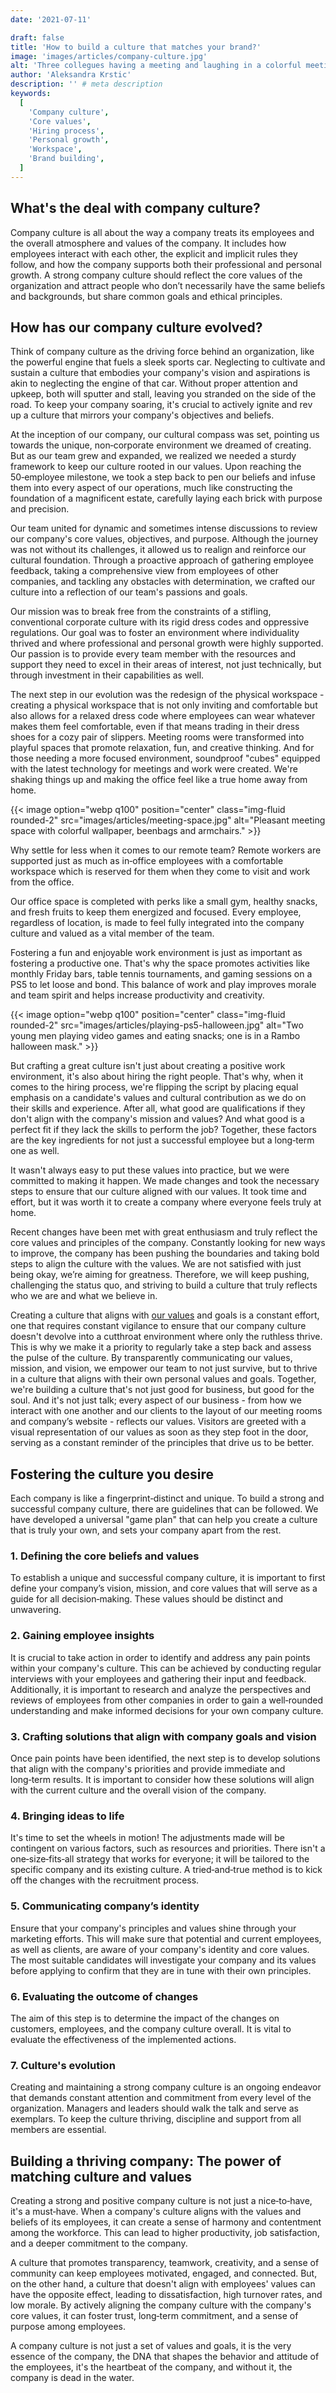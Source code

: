 ```yaml
---
date: '2021-07-11'

draft: false
title: 'How to build a culture that matches your brand?'
image: 'images/articles/company-culture.jpg'
alt: 'Three collegues having a meeting and laughing in a colorful meeting room.'
author: 'Aleksandra Krstic'
description: '' # meta description
keywords:
  [
    'Company culture',
    'Core values',
    'Hiring process',
    'Personal growth',
    'Workspace',
    'Brand building',
  ]
---
```


## What's the deal with company culture?

Company culture is all about the way a company treats its employees and the overall atmosphere and values of the company. It includes how employees interact with each other, the explicit and implicit rules they follow, and how the company supports both their professional and personal growth. A strong company culture should reflect the core values of the organization and attract people who don’t necessarily have the same beliefs and backgrounds, but share common goals and ethical principles.

## How has our company culture evolved?

Think of company culture as the driving force behind an organization, like the powerful engine that fuels a sleek sports car. Neglecting to cultivate and sustain a culture that embodies your company's vision and aspirations is akin to neglecting the engine of that car. Without proper attention and upkeep, both will sputter and stall, leaving you stranded on the side of the road. To keep your company soaring, it's crucial to actively ignite and rev up a culture that mirrors your company's objectives and beliefs.

At the inception of our company, our cultural compass was set, pointing us towards the unique, non&#8209;corporate environment we dreamed of creating. But as our team grew and expanded, we realized we needed a sturdy framework to keep our culture rooted in our values. Upon reaching the 50&#8209;employee milestone, we took a step back to pen our beliefs and infuse them into every aspect of our operations, much like constructing the foundation of a magnificent estate, carefully laying each brick with purpose and precision.

Our team united for dynamic and sometimes intense discussions to review our company's core values, objectives, and purpose. Although the journey was not without its challenges, it allowed us to realign and reinforce our cultural foundation. Through a proactive approach of gathering employee feedback, taking a comprehensive view from employees of other companies, and tackling any obstacles with determination, we crafted our culture into a reflection of our team's passions and goals.

Our mission was to break free from the constraints of a stifling, conventional corporate culture with its rigid dress codes and oppressive regulations. Our goal was to foster an environment where individuality thrived and where professional and personal growth were highly supported. Our passion is to provide every team member with the resources and support they need to excel in their areas of interest, not just technically, but through investment in their capabilities as well.

The next step in our evolution was the redesign of the physical workspace - creating a physical workspace that is not only inviting and comfortable but also allows for a relaxed dress code where employees can wear whatever makes them feel comfortable, even if that means trading in their dress shoes for a cozy pair of slippers. Meeting rooms were transformed into playful spaces that promote relaxation, fun, and creative thinking. And for those needing a more focused environment, soundproof "cubes" equipped with the latest technology for meetings and work were created. We're shaking things up and making the office feel like a true home away from home.

{{< image option="webp q100" position="center" class="img-fluid rounded-2" src="images/articles/meeting-space.jpg" alt="Pleasant meeting space with colorful wallpaper, beenbags and armchairs." >}}

Why settle for less when it comes to our remote team? Remote workers are supported just as much as in&#8209;office employees with a comfortable workspace which is reserved for them when they come to visit and work from the office.

Our office space is completed with perks like a small gym, healthy snacks, and fresh fruits to keep them energized and focused. Every employee, regardless of location, is made to feel fully integrated into the company culture and valued as a vital member of the team.

Fostering a fun and enjoyable work environment is just as important as fostering a productive one. That's why the space promotes activities like monthly Friday bars, table tennis tournaments, and gaming sessions on a PS5 to let loose and bond. This balance of work and play improves morale and team spirit and helps increase productivity and creativity.

{{< image option="webp q100" position="center" class="img-fluid rounded-2" src="images/articles/playing-ps5-halloween.jpg" alt="Two young men playing video games and eating snacks; one is in a Rambo halloween mask." >}}

But crafting a great culture isn't just about creating a positive work environment, it's also about hiring the right people. That's why, when it comes to the hiring process, we're flipping the script by placing equal emphasis on a candidate's values and cultural contribution as we do on their skills and experience. After all, what good are qualifications if they don't align with the company's mission and values? And what good is a perfect fit if they lack the skills to perform the job? Together, these factors are the key ingredients for not just a successful employee but a long&#8209;term one as well.

It wasn't always easy to put these values into practice, but we were committed to making it happen. We made changes and took the necessary steps to ensure that our culture aligned with our values. It took time and effort, but it was worth it to create a company where everyone feels truly at home.

Recent changes have been met with great enthusiasm and truly reflect the core values and principles of the company. Constantly looking for new ways to improve, the company has been pushing the boundaries and taking bold steps to align the culture with the values. We are not satisfied with just being okay, we’re aiming for greatness. Therefore, we will keep pushing, challenging the status quo, and striving to build a culture that truly reflects who we are and what we believe in.

Creating a culture that aligns with [our values](/our-story#values) and goals is a constant effort, one that requires constant vigilance to ensure that our company culture doesn't devolve into a cutthroat environment where only the ruthless thrive. This is why we make it a priority to regularly take a step back and assess the pulse of the culture. By transparently communicating our values, mission, and vision, we empower our team to not just survive, but to thrive in a culture that aligns with their own personal values and goals. Together, we're building a culture that's not just good for business, but good for the soul. And it's not just talk; every aspect of our business - from how we interact with one another and our clients to the layout of our meeting rooms and company’s website - reflects our values. Visitors are greeted with a visual representation of our values as soon as they step foot in the door, serving as a constant reminder of the principles that drive us to be better.

## Fostering the culture you desire

Each company is like a fingerprint&#8209;distinct and unique. To build a strong and successful company culture, there are guidelines that can be followed. We have developed a universal "game plan" that can help you create a culture that is truly your own, and sets your company apart from the rest.

### 1. Defining the core beliefs and values

To establish a unique and successful company culture, it is important to first define your company’s vision, mission, and core values that will serve as a guide for all decision&#8209;making. These values should be distinct and unwavering.

### 2. Gaining employee insights

It is crucial to take action in order to identify and address any pain points within your company's culture. This can be achieved by conducting regular interviews with your employees and gathering their input and feedback. Additionally, it is important to research and analyze the perspectives and reviews of employees from other companies in order to gain a well&#8209;rounded understanding and make informed decisions for your own company culture.

### 3. Crafting solutions that align with company goals and vision

Once pain points have been identified, the next step is to develop solutions that align with the company's priorities and provide immediate and long&#8209;term results. It is important to consider how these solutions will align with the current culture and the overall vision of the company.

### 4. Bringing ideas to life

It's time to set the wheels in motion! The adjustments made will be contingent on various factors, such as resources and priorities. There isn't a one&#8209;size&#8209;fits&#8209;all strategy that works for everyone; it will be tailored to the specific company and its existing culture. A tried&#8209;and&#8209;true method is to kick off the changes with the recruitment process.

### 5. Communicating company’s identity

Ensure that your company's principles and values shine through your marketing efforts. This will make sure that potential and current employees, as well as clients, are aware of your company's identity and core values. The most suitable candidates will investigate your company and its values before applying to confirm that they are in tune with their own principles.

### 6. Evaluating the outcome of changes

The aim of this step is to determine the impact of the changes on customers, employees, and the company culture overall. It is vital to evaluate the effectiveness of the implemented actions.

### 7. Culture's evolution

Creating and maintaining a strong company culture is an ongoing endeavor that demands constant attention and commitment from every level of the organization. Managers and leaders should walk the talk and serve as exemplars. To keep the culture thriving, discipline and support from all members are essential.

## Building a thriving company: The power of matching culture and values

Creating a strong and positive company culture is not just a nice&#8209;to&#8209;have, it's a must&#8209;have. When a company's culture aligns with the values and beliefs of its employees, it can create a sense of harmony and contentment among the workforce. This can lead to higher productivity, job satisfaction, and a deeper commitment to the company.

A culture that promotes transparency, teamwork, creativity, and a sense of community can keep employees motivated, engaged, and connected. But, on the other hand, a culture that doesn't align with employees' values can have the opposite effect, leading to dissatisfaction, high turnover rates, and low morale. By actively aligning the company culture with the company's core values, it can foster trust, long&#8209;term commitment, and a sense of purpose among employees.

A company culture is not just a set of values and goals, it is the very essence of the company, the DNA that shapes the behavior and attitude of the employees, it's the heartbeat of the company, and without it, the company is dead in the water.
